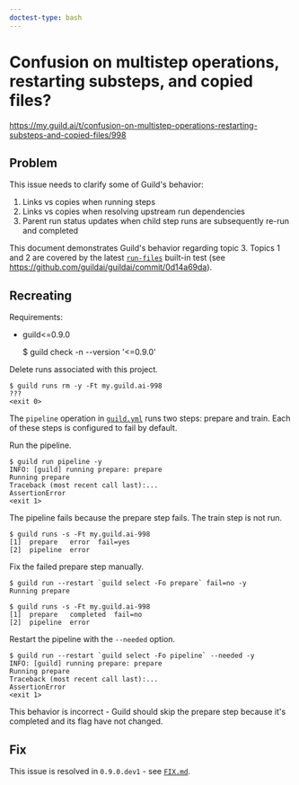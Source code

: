 ```yaml
---
doctest-type: bash
---
```


# Confusion on multistep operations, restarting substeps, and copied files?

https://my.guild.ai/t/confusion-on-multistep-operations-restarting-substeps-and-copied-files/998

## Problem

This issue needs to clarify some of Guild's behavior:

1. Links vs copies when running steps
2. Links vs copies when resolving upstream run dependencies
3. Parent run status updates when child step runs are subsequently
   re-run and completed

This document demonstrates Guild's behavior regarding topic 3. Topics
1 and 2 are covered by the latest
[`run-files`](https://github.com/guildai/guildai/blob/main/guild/tests/run-files.md)
built-in test (see
https://github.com/guildai/guildai/commit/0d14a69da).

## Recreating

Requirements:

- guild<=0.9.0

    $ guild check -n --version '<=0.9.0'

Delete runs associated with this project.

    $ guild runs rm -y -Ft my.guild.ai-998
    ???
    <exit 0>

The `pipeline` operation in [`guild.yml`](guild.yml) runs two steps:
prepare and train. Each of these steps is configured to fail by
default.

Run the pipeline.

    $ guild run pipeline -y
    INFO: [guild] running prepare: prepare
    Running prepare
    Traceback (most recent call last):...
    AssertionError
    <exit 1>

The pipeline fails because the prepare step fails. The train step is
not run.

    $ guild runs -s -Ft my.guild.ai-998
    [1]  prepare   error  fail=yes
    [2]  pipeline  error

Fix the failed prepare step manually.

    $ guild run --restart `guild select -Fo prepare` fail=no -y
    Running prepare

    $ guild runs -s -Ft my.guild.ai-998
    [1]  prepare   completed  fail=no
    [2]  pipeline  error

Restart the pipeline with the `--needed` option.

    $ guild run --restart `guild select -Fo pipeline` --needed -y
    INFO: [guild] running prepare: prepare
    Running prepare
    Traceback (most recent call last):...
    AssertionError
    <exit 1>

This behavior is incorrect - Guild should skip the prepare step
because it's completed and its flag have not changed.

## Fix

This issue is resolved in `0.9.0.dev1` - see [`FIX.md`](FIX.md).
